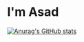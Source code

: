 # I'm Asad

[![Anurag's GitHub stats](https://github-readme-stats.vercel.app/api?username=Asad-Bin)](https://github.com/anuraghazra/github-readme-stats)
